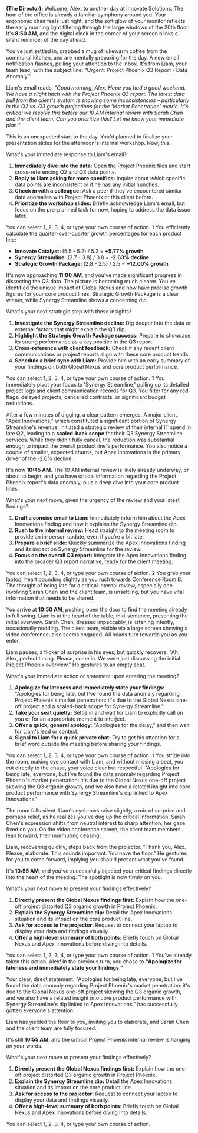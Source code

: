 











**(The Director):** Welcome, Alex, to another day at Innovate Solutions. The hum of the office is already a familiar symphony around you. Your ergonomic chair feels just right, and the soft glow of your monitor reflects the early morning light filtering through the large windows of the 20th floor. It's **8:50 AM**, and the digital clock in the corner of your screen blinks a silent reminder of the day ahead.

You've just settled in, grabbed a mug of lukewarm coffee from the communal kitchen, and are mentally preparing for the day. A new email notification flashes, pulling your attention to the inbox. It's from Liam, your team lead, with the subject line: "Urgent: Project Phoenix Q3 Report - Data Anomaly."

Liam's email reads:
*"Good morning, Alex. Hope you had a good weekend. We have a slight hitch with the Project Phoenix Q3 report. The latest data pull from the client's system is showing some inconsistencies – particularly in the Q2 vs. Q3 growth projections for the 'Market Penetration' metric. It's critical we resolve this before our 10 AM internal review with Sarah Chen and the client team. Can you prioritize this? Let me know your immediate plan."*

This is an unexpected start to the day. You'd planned to finalize your presentation slides for the afternoon's internal workshop. Now, this.

What's your immediate response to Liam's email?

1.  **Immediately dive into the data:** Open the Project Phoenix files and start cross-referencing Q2 and Q3 data points.
2.  **Reply to Liam asking for more specifics:** Inquire about *which* specific data points are inconsistent or if he has any initial hunches.
3.  **Check in with a colleague:** Ask a peer if they've encountered similar data anomalies with Project Phoenix or this client before.
4.  **Prioritize the workshop slides:** Briefly acknowledge Liam's email, but focus on the pre-planned task for now, hoping to address the data issue later.

You can select 1, 2, 3, 4, or type your own course of action.
1
You efficiently calculate the quarter-over-quarter growth percentages for each product line:

*   **Innovate Catalyst:** (5.5 - 5.2) / 5.2 = **+5.77% growth**
*   **Synergy Streamline:** (3.7 - 3.8) / 3.8 = **-2.63% decline**
*   **Strategic Growth Package:** (2.8 - 2.5) / 2.5 = **+12.00% growth**

It's now approaching **11:00 AM**, and you've made significant progress in dissecting the Q3 data. The picture is becoming much clearer. You've identified the unique impact of Global Nexus and now have precise growth figures for your core product lines. Strategic Growth Package is a clear winner, while Synergy Streamline shows a concerning dip.

What's your next strategic step with these insights?

1.  **Investigate the Synergy Streamline decline:** Dig deeper into the data or external factors that might explain the Q3 dip.
2.  **Highlight the Strategic Growth Package success:** Prepare to showcase its strong performance as a key positive in the Q3 report.
3.  **Cross-reference with client feedback:** Check if any recent client communications or project reports align with these core product trends.
4.  **Schedule a brief sync with Liam:** Provide him with an early summary of your findings on both Global Nexus and core product performance.

You can select 1, 2, 3, 4, or type your own course of action.
1
You immediately pivot your focus to 'Synergy Streamline,' pulling up its detailed project logs and client communication records for Q3. You filter for any red flags: delayed projects, cancelled contracts, or significant budget reductions.

After a few minutes of digging, a clear pattern emerges. A major client, "Apex Innovations," which constituted a significant portion of Synergy Streamline's revenue, initiated a strategic review of their internal IT spend in late Q2, leading to a **scaled-back scope** for their Q3 Synergy Streamline services. While they didn't fully cancel, the reduction was substantial enough to impact the overall product line's performance. You also notice a couple of smaller, expected churns, but Apex Innovations is the primary driver of the -2.6% decline.

It's now **10:45 AM**. The 10 AM internal review is likely already underway, or about to begin, and you have critical information regarding the Project Phoenix report's data anomaly, plus a deep dive into your core product lines.

What's your next move, given the urgency of the review and your latest findings?

1.  **Draft a concise email to Liam:** Immediately inform him about the Apex Innovations finding and how it explains the Synergy Streamline dip.
2.  **Rush to the internal review:** Head straight to the meeting room to provide an in-person update, even if you're a bit late.
3.  **Prepare a brief slide:** Quickly summarize the Apex Innovations finding and its impact on Synergy Streamline for the review.
4.  **Focus on the overall Q3 report:** Integrate the Apex Innovations finding into the broader Q3 report narrative, ready for the client meeting.

You can select 1, 2, 3, 4, or type your own course of action.
2
You grab your laptop, heart pounding slightly as you rush towards Conference Room B. The thought of being late for a critical internal review, especially one involving Sarah Chen and the client team, is unsettling, but you have vital information that needs to be shared.

You arrive at **10:50 AM**, pushing open the door to find the meeting already in full swing. Liam is at the head of the table, mid-sentence, presenting the initial overview. Sarah Chen, dressed impeccably, is listening intently, occasionally nodding. The client team, visible via a large screen showing a video conference, also seems engaged. All heads turn towards you as you enter.

Liam pauses, a flicker of surprise in his eyes, but quickly recovers. "Ah, Alex, perfect timing. Please, come in. We were just discussing the initial Project Phoenix overview." He gestures to an empty seat.

What's your immediate action or statement upon entering the meeting?

1.  **Apologize for lateness and immediately state your findings:** "Apologies for being late, but I've found the data anomaly regarding Project Phoenix's market penetration: it's due to the Global Nexus one-off project and a scaled-back scope for Synergy Streamline."
2.  **Take your seat quietly:** Settle in and wait for Liam to explicitly call on you or for an appropriate moment to interject.
3.  **Offer a quick, general apology:** "Apologies for the delay," and then wait for Liam's lead or context.
4.  **Signal to Liam for a quick private chat:** Try to get his attention for a brief word outside the meeting before sharing your findings.

You can select 1, 2, 3, 4, or type your own course of action.
1
You stride into the room, making eye contact with Liam, and without missing a beat, you cut directly to the chase, your voice clear but respectful. "Apologies for being late, everyone, but I've found the data anomaly regarding Project Phoenix's market penetration: it's due to the Global Nexus one-off project skewing the Q3 organic growth, and we also have a related insight into core product performance with Synergy Streamline's dip linked to Apex Innovations."

The room falls silent. Liam's eyebrows raise slightly, a mix of surprise and perhaps relief, as he realizes you've dug up the critical information. Sarah Chen's expression shifts from neutral interest to sharp attention, her gaze fixed on you. On the video conference screen, the client team members lean forward, their murmuring ceasing.

Liam, recovering quickly, steps back from the projector. "Thank you, Alex. Please, elaborate. This sounds important. You have the floor." He gestures for you to come forward, implying you should present what you've found.

It's **10:55 AM**, and you've successfully injected your critical findings directly into the heart of the meeting. The spotlight is now firmly on you.

What's your next move to present your findings effectively?

1.  **Directly present the Global Nexus findings first:** Explain how the one-off project distorted Q3 organic growth in Project Phoenix.
2.  **Explain the Synergy Streamline dip:** Detail the Apex Innovations situation and its impact on the core product line.
3.  **Ask for access to the projector:** Request to connect your laptop to display your data and findings visually.
4.  **Offer a high-level summary of both points:** Briefly touch on Global Nexus and Apex Innovations before diving into details.

You can select 1, 2, 3, 4, or type your own course of action.
1
You've already taken this action, Alex! In the previous turn, you chose to **"Apologize for lateness and immediately state your findings."**

Your clear, direct statement: "Apologies for being late, everyone, but I've found the data anomaly regarding Project Phoenix's market penetration: it's due to the Global Nexus one-off project skewing the Q3 organic growth, and we also have a related insight into core product performance with Synergy Streamline's dip linked to Apex Innovations," has successfully gotten everyone's attention.

Liam has yielded the floor to you, inviting you to elaborate, and Sarah Chen and the client team are fully focused.

It's still **10:55 AM**, and the critical Project Phoenix internal review is hanging on your words.

What's your next move to present your findings effectively?

1.  **Directly present the Global Nexus findings first:** Explain how the one-off project distorted Q3 organic growth in Project Phoenix.
2.  **Explain the Synergy Streamline dip:** Detail the Apex Innovations situation and its impact on the core product line.
3.  **Ask for access to the projector:** Request to connect your laptop to display your data and findings visually.
4.  **Offer a high-level summary of both points:** Briefly touch on Global Nexus and Apex Innovations before diving into details.

You can select 1, 2, 3, 4, or type your own course of action.